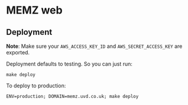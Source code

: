 # MEMZ web

## Deployment

**Note**: Make sure your `AWS_ACCESS_KEY_ID` and `AWS_SECRET_ACCESS_KEY` are exported.

Deployment defaults to testing. So you can just run:
```
make deploy
```

To deploy to production:
```
ENV=production; DOMAIN=memz.uvd.co.uk; make deploy
```
